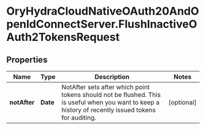 # OryHydraCloudNativeOAuth20AndOpenIdConnectServer.FlushInactiveOAuth2TokensRequest

## Properties
Name | Type | Description | Notes
------------ | ------------- | ------------- | -------------
**notAfter** | **Date** | NotAfter sets after which point tokens should not be flushed. This is useful when you want to keep a history of recently issued tokens for auditing. | [optional] 


